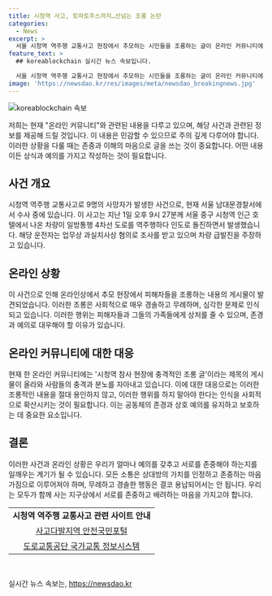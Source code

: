 ```yaml
---
title: 시청역 사고, 토마토주스까지…선넘는 조롱 논란
categories:
  - News
excerpt: >
  서울 시청역 역주행 교통사고 현장에서 추모하는 시민들을 조롱하는 글이 온라인 커뮤니티에 퍼졌다. 20대 남성은 토마토 주스가 돼 버린 피해자분들의 명복을 빕니다라는 메모를 남겼고, 30대 여성은 피해자를 조롱하는 듯한 쪽지를 남겼다. 현재 해당 글 작성자들은 경찰 조사를 받고 있다. 지난 1일 발생한 시청역 역주행 교통사고로 9명이 사망하며 운전자는 업무상 과실치사상 혐의로 입건됐다.
feature_text: >
  ## koreablockchain 실시간 뉴스 속보입니다.

  서울 시청역 역주행 교통사고 현장에서 추모하는 시민들을 조롱하는 글이 온라인 커뮤니티에 퍼졌다. 20대 남성은 토마토 주스가 돼 버린 피해자분들의 명복을 빕니다라는 메모를 남겼고, 30대 여성은 피해자를 조롱하는 듯한 쪽지를 남겼다. 현재 해당 글 작성자들은 경찰 조사를 받고 있다. 지난 1일 발생한 시청역 역주행 교통사고로 9명이 사망하며 운전자는 업무상 과실치사상 혐의로 입건됐다.
image: 'https://newsdao.kr/res/images/meta/newsdao_breakingnews.jpg'
---
```


<p><img src="https://newsdao.kr/res/images/meta/newsdao_breakingnews.jpg" alt="koreablockchain 속보" /></p>

<p>저희는 현재 "온라인 커뮤니티"와 관련된 내용을 다루고 있으며, 해당 사건과 관련된 정보를 제공해 드릴 것입니다. 이 내용은 민감할 수 있으므로 주의 깊게 다루어야 합니다. 이러한 상황을 다룰 때는 존중과 이해의 마음으로 글을 쓰는 것이 중요합니다. 어떤 내용이든 상식과 예의를 가지고 작성하는 것이 필요합니다.</p>

<h2 data-ke-size="size26">사건 개요</h2>

<p data-ke-size="size16">시청역 역주행 교통사고로 9명의 사망자가 발생한 사건으로, 현재 서울 남대문경찰서에서 수사 중에 있습니다. 이 사고는 지난 1일 오후 9시 27분께 서울 중구 시청역 인근 호텔에서 나온 차량이 일방통행 4차선 도로를 역주행하다 인도로 돌진하면서 발생했습니다. 해당 운전자는 업무상 과실치사상 혐의로 조사를 받고 있으며 차량 급발진을 주장하고 있습니다.</p>

<h2 data-ke-size="size26">온라인 상황</h2>

<p data-ke-size="size16">이 사건으로 인해 온라인상에서 추모 현장에서 피해자들을 조롱하는 내용의 게시물이 발견되었습니다. 이러한 조롱은 사회적으로 매우 경솔하고 무례하며, 심각한 문제로 인식되고 있습니다. 이러한 행위는 피해자들과 그들의 가족들에게 상처를 줄 수 있으며, 존경과 예의로 대우해야 할 이유가 있습니다.</p>

<h2 data-ke-size="size26">온라인 커뮤니티에 대한 대응</h2>

<p data-ke-size="size16">현재 한 온라인 커뮤니티에는 '시청역 참사 현장에 충격적인 조롱 글'이라는 제목의 게시물이 올라와 사람들의 충격과 분노를 자아내고 있습니다. 이에 대한 대응으로는 이러한 조롱적인 내용을 절대 용인하지 않고, 이러한 행위를 하지 말아야 한다는 인식을 사회적으로 확산시키는 것이 필요합니다. 이는 공동체의 존경과 상호 예의를 유지하고 보호하는 데 중요한 요소입니다.</p>

<h2 data-ke-size="size26">결론</h2>

<p data-ke-size="size16">이러한 사건과 온라인 상황은 우리가 얼마나 예의를 갖추고 서로를 존중해야 하는지를 일깨우는 계기가 될 수 있습니다. 모든 소통은 상대방의 가치를 인정하고 존중하는 마음가짐으로 이루어져야 하며, 무례하고 경솔한 행동은 결코 용납되어서는 안 됩니다. 우리는 모두가 함께 사는 지구상에서 서로를 존중하고 배려하는 마음을 가지고야 합니다.</p>

<table>
  <tr>
    <td style="text-align: center; height: 17px;"><b>시청역 역주행 교통사고 관련 사이트 안내</b></td>
  </tr>
  <tr>
    <td style="text-align: center; height: 17px;"><a href="https://www.safekorea.go.kr/portal/accinfo.do">사고다발지역 안전국민포털</a></td>
  </tr>
  <tr>
    <td style="text-align: center; height: 17px;"><a href="https://www.koroad.or.kr/rwis/main.do">도로교통공단 국가교통 정보시스템</a></td>
  </tr>
</table>

<p data-ke-size="size16">&nbsp;</p>
실시간 뉴스 속보는, <a href="https://newsdao.kr" rel="dofollow">https://newsdao.kr</a>


